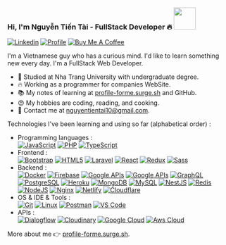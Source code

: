 ###  Hi, I'm Nguyễn Tiến Tài - FullStack Developer 🔥 <a href="https://profile-forme.surge.sh" target="_blank"><img src="https://res.cloudinary.com/ecommerce2021/image/upload/v1659065987/avatar/logo_begsn1.png" width="50"></a>
[![Linkedin](https://img.shields.io/badge/-LinkedIn-blue?style=flat&logo=Linkedin&logoColor=white&link=https://www.linkedin.com/in/dinhanhthi/)](https://www.linkedin.com/in/tai-nguyen-tien-787545213/)
[![Profile](https://img.shields.io/badge/-My%20Notes-009e22?style=flat&logo=data:image/png;base64,iVBORw0KGgoAAAANSUhEUgAAAA4AAAARCAQAAABHwVUUAAAAxklEQVQYlYWROw6BQRSFp1LRW4BaqUCswAJsQYJoJDQsAI0VSIgIpUKjIgqxAIlGoSXexPNz+ecvMDi3uvnmzD0zVymFkwI9ui/Vo4JH4SDEhE9diSkCZMkzZ0Wblq6pwBspJdcGWUgzJEqDOk3S1DTES5IyGwbi37FmL0eqNnQToc+RMQkZkCVHnI4NXYQZcZZmz/ZZOy429JGhJIHepQP5ZeKn/jr1zJMZWmkPZmi9c/ktUNCAtNP625kZ/tqKeuQtmvd5B5bhnUU8EVlfAAAAAElFTkSuQmCC&link=https://profile-forme.surge.sh)](https://profile-forme.surge.sh)
[![Buy Me A Coffee](https://img.shields.io/badge/-Buy%20Me%20A%20Coffee-db4c4c?style=flat&logo=buy-me-a-coffee&logoColor=ffffff&link=https://ko-fi.com/tientainguyen)](https://ko-fi.com/tientainguyen)

I'm a Vietnamese guy who has a curious mind. I'd like to learn something new every day. I'm a FullStack Web Developer.

- 🌱 Studied at Nha Trang University with undergraduate degree.
- 🔥 Working as a programmer for companies WebSite.
- 📚 My notes of learning at [profile-forme.surge.sh](https://profile-forme.surge.sh) and GitHub.
- 😍 My hobbies are coding, reading, and cooking.
- 💌 Contact me at [nguyentientai10@gmail.com](mailto:nguyentientai10@gmail.com).

Technologies I've been learning and using so far (alphabetical order) :

- Programming languages : <br />
    [![JavaScript](https://img.shields.io/badge/-JavaScript-eee?style=flat-square&logo=javascript&logoColor=DD9C25)](https://profile-forme.surge.sh)
    <!-- [![R Lang](https://img.shields.io/badge/-R%20Lang-eee?style=flat-square&logo=r&logoColor=276dc3)](https://profile-forme.surge.sh) -->
    <!-- [![Ruby](http://img.shields.io/badge/-Ruby-eee?style=flat-square&logo=ruby&logoColor=CC342D)](https://profile-forme.surge.sh) -->
    [![PHP](http://img.shields.io/badge/-PHP-eee?style=flat-square&logo=php&logoColor=4951aa)](https://profile-forme.surge.sh)
    [![TypeScript](http://img.shields.io/badge/-TypeScript-eee?style=flat-square&logo=typescript&logoColor=3178C6)](https://profile-forme.surge.sh)
- Frontend : <br />
    [![Bootstrap](http://img.shields.io/badge/-Bootstrap-eee?style=flat-square&logo=bootstrap&logoColor=563D7C)](https://profile-forme.surge.sh)
    [![HTML5](http://img.shields.io/badge/-HTML5-eee?style=flat-square&logo=html5&logoColor=E34F26)](https://profile-forme.surge.sh)
    [![Laravel](https://img.shields.io/badge/-Laravel-eee?style=flat-square&logo=laravel&logoColor=fb503b)](https://profile-forme.surge.sh)
    [![React](https://img.shields.io/badge/-React-eee?style=flat-square&logo=react&logoColor=0088cc)](https://profile-forme.surge.sh)
    [![Redux](https://img.shields.io/badge/-Redux-eee?style=flat-square&logo=redux&logoColor=9932CC)](https://profile-forme.surge.sh)
    [![Sass](https://img.shields.io/badge/-SASS-eee?style=flat-square&logo=sass&logoColor=CC6699)](https://profile-forme.surge.sh)
- Backend : <br />
    [![Docker](https://img.shields.io/badge/-Docker-eee?style=flat-square&logo=docker&logoColor=2496ed)](https://profile-forme.surge.sh)
    [![Firebase](https://img.shields.io/badge/-Firebase-EEE?style=flat-square&logo=firebase&logoColor=FFCA28)](https://profile-forme.surge.sh)
    [![Google APIs](http://img.shields.io/badge/-Google%20APIs-eee?style=flat-square&logo=google&logoColor=4285F4)](https://profile-forme.surge.sh)
    [![Google APIs](http://img.shields.io/badge/-Facebook%20APIs-eee?style=flat-square&logo=facebook&logoColor=4285F4)](https://profile-forme.surge.sh)
    [![GraphQL](https://img.shields.io/badge/-GraphQL-eee?style=flat-square&logo=graphql&logoColor=E10098)](https://profile-forme.surge.sh)
    [![PostgreSQL](https://img.shields.io/badge/-PostgreSQL-eee?style=flat-square&logo=postgresql&logoColor=0273B7)](https://profile-forme.surge.sh)
    [![Heroku](https://img.shields.io/badge/-Heroku-eee?style=flat-square&logo=heroku&logoColor=430098)](https://profile-forme.surge.sh)
    [![MongoDB](https://img.shields.io/badge/-MongoDB-eee?style=flat-square&logo=mongodb&logoColor=47A248)](https://profile-forme.surge.sh)
    [![MySQL](http://img.shields.io/badge/-MySQL-eee?style=flat-square&logo=mysql&logoColor=4479A1)](https://profile-forme.surge.sh)
    [![NestJS](https://img.shields.io/badge/-NestJS-eee?style=flat-square&logo=nestjs&logoColor=E0234E)](https://profile-forme.surge.sh)
    [![Redis](https://img.shields.io/badge/-Redis-eee?style=flat-square&logo=redis&logoColor=E0234E)](https://profile-forme.surge.sh)
    [![NodeJS](http://img.shields.io/badge/-NodeJS-eee?style=flat-square&logo=data:image/png;base64,iVBORw0KGgoAAAANSUhEUgAAAA4AAAAOCAMAAAAolt3jAAAAgVBMVEUzmTMzkTM0mDQslSwtlS00mzQAAAA7nTsymDIzmDMwmDAymTIzmDMzmTMzmDMzmDMzlzM0mTQzmTMzmTMzmTMzmTMzmTM0mjQ1nDUxlzEymDIzmTMzmTMzmTMzmTMzmTMwlzAzmTMzmTMzmTMzmTMzmTMzmTM0mTQzmTMzmTP///8ybrFJAAAAKXRSTlMAAAAAAAAAAAAAAA9RxlIRBjSR6/7vmzkIAyd21Nt8JwMauPwrKvlQxcV6L9IAAABUSURBVAjXY2RgZGTkYGQEUl8ZwUx2EAUSZfz0jVESSPEygMAXkIgiIyMbAwT8+v+fUeU/jAfkMzKqMjLDuX//k8ZFMwrNIjRnoDkS7AUZxqcQLwAA4+0cex8ENfMAAAAASUVORK5CYII=)](https://profile-forme.surge.sh)
    [![Nginx](https://img.shields.io/badge/-Nginx-eee?style=flat-square&logo=nginx&logoColor=47A248)](https://profile-forme.surge.sh)
    [![Netlify](https://img.shields.io/badge/-Netlify-eee?style=flat-square&logo=netlify&logoColor=9ef9e0)](https://profile-forme.surge.sh)
    [![Cloudflare](https://img.shields.io/badge/-Cloudflare-eee?style=flat-square&logo=cloudflare&logoColor=E34F26)](https://profile-forme.surge.sh)
- OS & IDE & Tools : <br />
    [![Git](http://img.shields.io/badge/-Git-eee?style=flat-square&logo=git&logoColor=F05032)](https://profile-forme.surge.sh)
    [![Linux](http://img.shields.io/badge/-Linux-eee?style=flat-square&logo=linux&logoColor=D67A10)](https://profile-forme.surge.sh)
    [![Postman](http://img.shields.io/badge/-Postman-eee?style=flat-square&logo=postman&logoColor=FF6C37)](https://profile-forme.surge.sh)
    [![VS Code](http://img.shields.io/badge/-VS%20Code-eee?style=flat-square&logo=visual-studio-code&logoColor=007ACC)](https://profile-forme.surge.sh)
- APIs : <br />
    [![Dialogflow](http://img.shields.io/badge/-Dialogflow-eee?style=flat-square&logo=dialogflow&logoColor=FF9800)](https://profile-forme.surge.sh)
    [![Cloudinary](http://img.shields.io/badge/-Cloudinary-eee?style=flat-square&logo=google-cloud&logoColor=4285F4)](https://profile-forme.surge.sh)
    [![Google Cloud](https://img.shields.io/badge/-Google%20Cloud-eee?style=flat-square&logo=google-cloud&logoColor=4285F4)](https://profile-forme.surge.sh/)
    [![Aws Cloud](https://img.shields.io/badge/-Aws%20Cloud-eee?style=flat-square&logo=google-cloud&logoColor=FF6C37)](https://profile-forme.surge.sh/)


More about me 👉 [profile-forme.surge.sh](https://profile-forme.surge.sh/).
